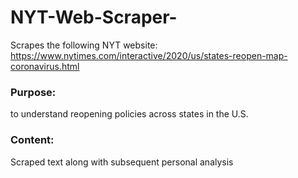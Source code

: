 # NYT-Web-Scraper-
Scrapes the following NYT website: https://www.nytimes.com/interactive/2020/us/states-reopen-map-coronavirus.html


### Purpose: 
to understand reopening policies across states in the U.S. 
### Content: 
Scraped text along with subsequent personal analysis 
